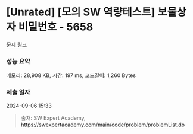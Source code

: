 # [Unrated] [모의 SW 역량테스트] 보물상자 비밀번호 - 5658 

[문제 링크](https://swexpertacademy.com/main/code/problem/problemDetail.do?contestProbId=AWXRUN9KfZ8DFAUo) 

### 성능 요약

메모리: 28,908 KB, 시간: 197 ms, 코드길이: 1,260 Bytes

### 제출 일자

2024-09-06 15:33



> 출처: SW Expert Academy, https://swexpertacademy.com/main/code/problem/problemList.do